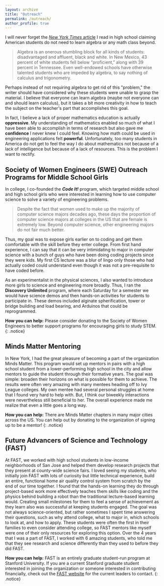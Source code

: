 ```yaml
---
layout: archive
title: "Outreach"
permalink: /outreach/
author_profile: true
---
```


I will never forget the [<i>New York Times</i> article](https://www.nytimes.com/2012/07/29/opinion/sunday/is-algebra-necessary.html) I read in high school claiming American students do not need to learn algebra or any math class beyond. 

>Algebra is an onerous stumbling block for all kinds of students: disadvantaged and affluent, black and white. In New Mexico, 43 percent of white students fell below “proficient,” along with 39 percent in Tennessee. Even well-endowed schools have otherwise talented students who are impeded by algebra, to say nothing of calculus and trigonometry.

Perhaps instead of not requiring algebra to get rid of this "problem," the writer should have considered why these students were unable to grasp the material. I believe that everyone can learn algebra (maybe not everyone can and should learn calculus), but it takes a bit more creativity in how to teach the subject on the teacher's part that accomplishes this goal. 

In fact, I believe a lack of proper mathematics education is actually **oppressive**. My understanding of mathematics enabled so much of what I have been able to accomplish in terms of research but also gave me **confidence** I never knew I could feel. Knowing how math could be used in engineering applications felt **powerful**. Unfortunately, too many students in America do not get to feel the way I do about mathematics not because of a lack of intelligence but because of a lack of resources. This is the problem I want to rectify.

## Society of Women Engineers (SWE) Outreach Programs for Middle School Girls

In college, I co-founded the ***Code It!*** program, which targeted middle school and high school girls who were interested in learning how to use computer science to solve a variety of engineering problems. 

> Despite the fact that women used to make up the  majority of computer science majors decades ago, these days the proportion of computer science majors at colleges in the US that are female is extremely low. Beyond computer science, other engineering majors do not fair much better. 

Thus, my goal was to expose girls earlier on to coding and get them comfortable with the skill before they enter college. From first hand experience, I can say that it can be very intimidating to major in computer science with a bunch of guys who have been doing coding projects since they were kids. My first CS lecture was a blur of lingo only those who had actually coded could understand even though it was not a pre-requisite to have coded before. 

As an experimentalist in the physical sciences, I also wanted to introduce more girls to science and engineering more broadly. Thus, I ran the **Discovery Unlimited** program, where each Saturday for a semester we would have science demos and then hands-on activities for students to participate in. These demos included alginate spherification, tower or bridge building and load bearing, and Arduinos that could be reprogrammed. 

**How you can help:** Please consider donating to the Society of Women Engineers to better support programs for encouraging girls to study STEM. 
{: .notice}

## Minds Matter Mentoring

In New York, I had the great pleasure of becoming a part of the organization Minds Matter. This program would set up mentors in pairs with a high school student from a lower-performing high school in the city and allow mentors to guide the student through their formative years. The goal was simple: broaden their horizons on what is possible for them to achieve. The results were often very amazing with many mentees heading off to Ivy League colleges. My own mentee had several personal struggles at home that I found very hard to help with. But, I think our biweekly interactions were nevertheless still beneficial to her. The overall experience made me realize that even a little goes a long way.

**How you can help:** There are Minds Matter chapters in many major cities across the US. You can help out by donating to the organization of signing up to be a mentor!
{: .notice}

## Future Advancers of Science and Technology (FAST)

At FAST, we worked with high school students in low-income neighborhoods of San Jose and helped them develop research projects that they present at county-wide science fairs. I loved seeing my students, who initially join FAST with lots of curiosity but little technical experience, build an entire, functional home air quality control system from scratch by the end of our time together. I found that the hands-on learning they do through project-based work more effectively teaches them skills like coding and the physics behind building a robot than the traditional lecture-based learning would. Creating small milestones for them to feel a sense of achievement as they learn also was successful at keeping students engaged. The goal was not always science-oriented, but rather sometimes I spent time answering their questions, such as why attend college, what to major in, which schools to look at, and how to apply. These students were often the first in their families to even consider attending college, so FAST mentors like myself were one of their only resources for exploring this option. Over the 4 years that I was a part of FAST, I worked with 6 amazing students, who told me that they see research and science differently than they used to before they did FAST. 

**How you can help:** FAST is an entirely graduate student-run program at Stanford University. If you are a current Stanford graduate student interested in joining the organization or someone interested in contributing financially, check out the [FAST website](https://fast.stanford.edu/about/) for the current leaders to contact.
{: .notice}

